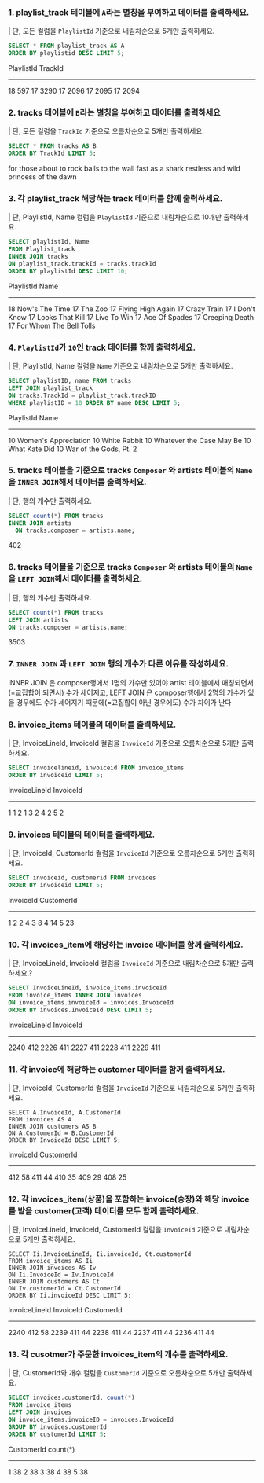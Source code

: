 ### 1. playlist_track 테이블에 `A`라는 별칭을 부여하고 데이터를 출력하세요.

| 단, 모든 컬럼을 `PlaylistId` 기준으로 내림차순으로 5개만 출력하세요.

```sql
SELECT * FROM playlist_track AS A 
ORDER BY playlistid DESC LIMIT 5;
```

PlaylistId  TrackId

----------  -------

18          597
17          3290
17          2096
17          2095
17          2094

### 2. tracks 테이블에 `B`라는 별칭을 부여하고 데이터를 출력하세요

| 단, 모든 컬럼을 `TrackId` 기준으로 오름차순으로 5개만 출력하세요.

```sql
SELECT * FROM tracks AS B 
ORDER BY TrackId LIMIT 5;
```

for those about to rock
balls to the wall
fast as a shark
restless and wild
princess of the dawn

### 3. 각 playlist_track 해당하는 track 데이터를 함께 출력하세요.

| 단, PlaylistId, Name 컬럼을 `PlaylistId` 기준으로 내림차순으로 10개만 출력하세요. 

```sql
SELECT playlistId, Name
FROM Playlist_track
INNER JOIN tracks
ON playlist_track.trackId = tracks.trackId
ORDER BY playlistId DESC LIMIT 10;
```
PlaylistId  Name
----------  -----------------------
18          Now's The Time
17          The Zoo
17          Flying High Again
17          Crazy Train
17          I Don't Know
17          Looks That Kill
17          Live To Win
17          Ace Of Spades
17          Creeping Death
17          For Whom The Bell Tolls


### 4. `PlaylistId`가 `10`인 track 데이터를 함께 출력하세요.

| 단, PlaylistId, Name 컬럼을 `Name` 기준으로 내림차순으로 5개만 출력하세요.

```sql
SELECT playlistID, name FROM tracks 
LEFT JOIN playlist_track 
ON tracks.TrackId = playlist_track.trackID
WHERE playlistID = 10 ORDER BY name DESC LIMIT 5;
```

PlaylistId  Name

----------  ------------------------

10          Women's Appreciation
10          White Rabbit
10          Whatever the Case May Be
10          What Kate Did
10          War of the Gods, Pt. 2

### 5. tracks 테이블을 기준으로 tracks `Composer` 와 artists 테이블의 `Name`을 `INNER JOIN`해서 데이터를 출력하세요.

| 단, 행의 개수만 출력하세요.

```sql
SELECT count(*) FROM tracks 
INNER JOIN artists
  ON tracks.composer = artists.name;
```

402

### 6. tracks 테이블을 기준으로 tracks `Composer` 와 artists 테이블의 `Name`을 `LEFT JOIN`해서 데이터를 출력하세요.

| 단, 행의 개수만 출력하세요.

```sql
SELECT count(*) FROM tracks
LEFT JOIN artists
ON tracks.composer = artists.name;
```

3503

### 7. `INNER JOIN` 과 `LEFT JOIN` 행의 개수가 다른 이유를 작성하세요.

INNER JOIN 은 composer행에서 1명의 가수만 있어야 artist 테이블에서 매칭되면서 (=교집합이 되면서) 수가 세어지고, 
LEFT JOIN 은 composer행에서 2명의 가수가 있을 경우에도 수가 세어지기 때문에(=교집합이 아닌 경우에도) 수가 차이가 난다

### 8. invoice_items 테이블의 데이터를 출력하세요.

| 단, InvoiceLineId, InvoiceId 컬럼을 `InvoiceId` 기준으로 오름차순으로 5개만 출력하세요.

```sql
SELECT invoicelineid, invoiceid FROM invoice_items
ORDER BY invoiceid LIMIT 5;
```

InvoiceLineId  InvoiceId

-------------  ---------

1              1
2              1
3              2
4              2
5              2

### 9. invoices 테이블의 데이터를 출력하세요.

| 단, InvoiceId, CustomerId 컬럼을 `InvoiceId` 기준으로 오름차순으로 5개만 출력하세요.

```sql
SELECT invoiceid, customerid FROM invoices
ORDER BY invoiceid LIMIT 5;
```
InvoiceId  CustomerId
---------  ----------

1          2
2          4
3          8
4          14
5          23

### 10. 각 invoices_item에 해당하는 invoice 데이터를 함께 출력하세요.

| 단, InvoiceLineId, InvoiceId 컬럼을 `InvoiceId` 기준으로 내림차순으로 5개만 출력하세요.? 

```sql
SELECT InvoiceLineId, invoice_items.invoiceId
FROM invoice_items INNER JOIN invoices
ON invoice_items.invoiceId = invoices.InvoiceId
ORDER BY invoices.InvoiceId DESC LIMIT 5;
```
InvoiceLineId  InvoiceId
-------------  ---------
2240           412
2226           411
2227           411
2228           411
2229           411

### 11. 각 invoice에 해당하는 customer 데이터를 함께 출력하세요.

| 단, InvoiceId, CustomerId 컬럼을 `InvoiceId` 기준으로 내림차순으로 5개만 출력하세요.

```
SELECT A.InvoiceId, A.CustomerId
FROM invoices AS A
INNER JOIN customers AS B
ON A.CustomerId = B.CustomerId
ORDER BY InvoiceId DESC LIMIT 5;
```

InvoiceId  CustomerId

---------  ----------

412        58
411        44
410        35
409        29
408        25

### 12. 각 invoices_item(상품)을 포함하는 invoice(송장)와 해당 invoice를 받을 customer(고객) 데이터를 모두 함께 출력하세요.

| 단, InvoiceLineId, InvoiceId, CustomerId 컬럼을 `InvoiceId` 기준으로 내림차순으로 5개만 출력하세요.

```
SELECT Ii.InvoiceLineId, Ii.invoiceId, Ct.customerId
FROM invoice_items AS Ii
INNER JOIN invoices AS Iv
ON Ii.InvoiceId = Iv.InvoiceId
INNER JOIN customers AS Ct
ON Iv.customerId = Ct.CustomerId
ORDER BY Ii.invoiceId DESC LIMIT 5;
```

InvoiceLineId  InvoiceId  CustomerId

-------------  ---------  ----------

2240           412        58
2239           411        44
2238           411        44
2237           411        44
2236           411        44

### 13. 각 cusotmer가 주문한 invoices_item의 개수를 출력하세요.

| 단, CustomerId와 개수 컬럼을 `CustomerId` 기준으로 오름차순으로 5개만 출력하세요.

```sql
SELECT invoices.customerId, count(*)
FROM invoice_items
LEFT JOIN invoices
ON invoice_items.invoiceID = invoices.InvoiceId
GROUP BY invoices.customerId
ORDER BY customerId LIMIT 5;
```

CustomerId  count(*)

----------  --------

1           38
2           38
3           38
4           38
5           38
